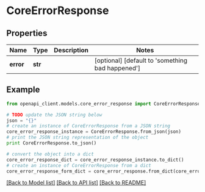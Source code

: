 # CoreErrorResponse


## Properties
Name | Type | Description | Notes
------------ | ------------- | ------------- | -------------
**error** | **str** |  | [optional] [default to 'something bad happened']

## Example

```python
from openapi_client.models.core_error_response import CoreErrorResponse

# TODO update the JSON string below
json = "{}"
# create an instance of CoreErrorResponse from a JSON string
core_error_response_instance = CoreErrorResponse.from_json(json)
# print the JSON string representation of the object
print CoreErrorResponse.to_json()

# convert the object into a dict
core_error_response_dict = core_error_response_instance.to_dict()
# create an instance of CoreErrorResponse from a dict
core_error_response_form_dict = core_error_response.from_dict(core_error_response_dict)
```
[[Back to Model list]](../README.md#documentation-for-models) [[Back to API list]](../README.md#documentation-for-api-endpoints) [[Back to README]](../README.md)


